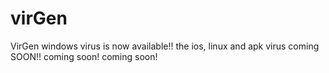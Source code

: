 # virGen
VirGen windows virus is now available!!
the ios, linux and apk virus coming SOON!!
coming soon! coming soon!
